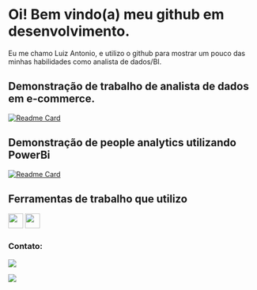 # Oi! Bem vindo(a) meu github em desenvolvimento.
Eu me chamo Luiz Antonio, e utilizo o github para mostrar um pouco das minhas habilidades como analista de dados/BI.

## Demonstração de trabalho de analista de dados em e-commerce.
[![Readme Card](https://github-readme-stats.vercel.app/api/pin/?username=luiz-antonio-ck&repo=e-commerce)](https://github.com/luiz-antonio-ck/e-commerce)

## Demonstração de people analytics utilizando PowerBi
[![Readme Card](https://github-readme-stats.vercel.app/api/pin/?username=luiz-antonio-ck&repo=people-analytics)](https://github.com/luiz-antonio-ck/people-analytics)



## Ferramentas de trabalho que utilizo
<img src="https://img.shields.io/badge/Python-FFD43B?style=for-the-badge&logo=python&logoColor=blue" height='30'/>
<img src="https://upload.wikimedia.org/wikipedia/commons/thumb/c/cf/New_Power_BI_Logo.svg/630px-New_Power_BI_Logo.svg.png" height='30'/>



### Contato:

<a href="https://www.linkedin.com/in/luiz-antonio-coimbra-krein-225b57b7/"><img src="https://img.shields.io/badge/LinkedIn-0077B5?style=for-the-badge&logo=linkedin&logoColor=white" /></a>

<a href="mailto:luizkrein@gmail.com"><img src="https://img.shields.io/badge/Gmail-D14836?style=for-the-badge&logo=gmail&logoColor=white" /></a>




<!--
**luiz-antonio-ck/luiz-antonio-ck** is a ✨ _special_ ✨ repository because its `README.md` (this file) appears on your GitHub profile.

Here are some ideas to get you started:

- 🔭 I’m currently working on ...
- 🌱 I’m currently learning ...
- 👯 I’m looking to collaborate on ...
- 🤔 I’m looking for help with ...
- 💬 Ask me about ...
- 📫 How to reach me: ...
- 😄 Pronouns: ...
- ⚡ Fun fact: ...
-->
